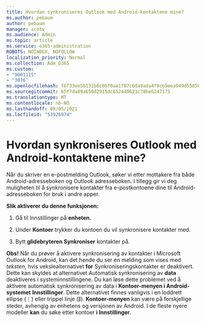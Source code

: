 ```yaml
---
title: Hvordan synkroniseres Outlook med Android-kontaktene mine?
ms.author: pebaum
author: pebaum
manager: scotv
ms.audience: Admin
ms.topic: article
ms.service: o365-administration
ROBOTS: NOINDEX, NOFOLLOW
localization_priority: Normal
ms.collection: Adm_O365
ms.custom:
- "9001115"
- "3076"
ms.openlocfilehash: f6f33ee5b131b6c0bf0aa1f07c6da9ada4f9c69eea949d55858f549b43ebd29a
ms.sourcegitcommit: b5f7da89a650d2915dc652449623c78be6247175
ms.translationtype: MT
ms.contentlocale: nb-NO
ms.lasthandoff: 08/05/2021
ms.locfileid: "53926974"
---
```

# <a name="how-does-outlook-sync-with-my-android-contacts"></a>Hvordan synkroniseres Outlook med Android-kontaktene mine?

Når du skriver en e-postmelding Outlook, søker vi etter mottakere fra både Android-adresseboken og Outlook adresseboken. I tillegg gir vi deg muligheten til å synkronisere kontakter fra e-postkontoene dine til Android-adresseboken for bruk i andre apper. 
 
**Slik aktiverer du denne funksjonen:**
 
1. Gå til Innstillinger på **enheten.**

2. Under **Kontoer** trykker du kontoen du vil synkronisere kontakter med.

3. Bytt **glidebryteren Synkroniser** kontakter på.
 
**Obs!** Når du prøver å aktivere synkronisering av kontakter i Microsoft Outlook for Android, kan det hende du ser en melding som vises med *teksten,* hvis vekslealternativet **for** Synkroniseringskontakter er deaktivert. Dette kan skyldes at alternativet Automatisk synkronisering av **data** deaktiveres i systeminnstillingene. Du kan løse dette problemet ved  å aktivere automatisk synkronisering av data i **Kontoer-menyen i Android-systemet** **Innstillinger**. Dette alternativet finnes vanligvis i en loddrett ellipse (⋮) eller trippel linje (⫼). **Kontoer-menyen** kan være på forskjellige steder, avhengig av enhetens og versjonen av Android. I de fleste nyere modeller **kan** du søke etter kontoer **i Innstillinger**.